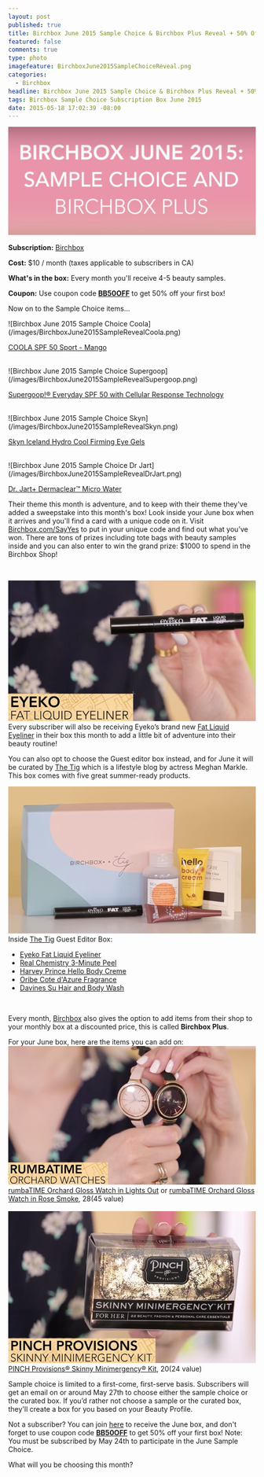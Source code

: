 ```yaml
---
layout: post
published: true
title: Birchbox June 2015 Sample Choice & Birchbox Plus Reveal + 50% Off Coupon!
featured: false
comments: true
type: photo
imagefeature: BirchboxJune2015SampleChoiceReveal.png
categories: 
  - Birchbox
headline: Birchbox June 2015 Sample Choice & Birchbox Plus Reveal + 50% Off Coupon!
tags: Birchbox Sample Choice Subscription Box June 2015
date: 2015-05-18 17:02:39 -08:00
---
```


![Birchbox June 2015 Sample Choice Reveal](/images/BirchboxJune2015SampleChoiceReveal.png)
<p><b>Subscription:</b> <a href="https://www.birchbox.com/invite/whatsupmailbox">Birchbox</a></p>
<p><b>Cost:</b> $10 / month (taxes applicable to subscribers in CA)</p>
<p><b>What's in the box:</b> Every month you'll receive 4-5 beauty samples.</p>
<p><b>Coupon:</b> Use coupon code <a href="https://www.birchbox.com/invite/whatsupmailbox"><b>BB50OFF</b></a> to get 50% off your first box!</p>

<p>Now on to the Sample Choice items...</p>
![Birchbox June 2015 Sample Choice Coola](/images/BirchboxJune2015SampleRevealCoola.png)
<p><a href="https://www.birchbox.com/shop/coola-sport-mango-moisturizer">COOLA SPF 50 Sport - Mango</a></p>
<br>
![Birchbox June 2015 Sample Choice Supergoop](/images/BirchboxJune2015SampleRevealSupergoop.png)
<p><a href="https://www.birchbox.com/shop/supergoop-everyday-spf-50-with-cellular-response-technology-2-4-oz">Supergoop!® Everyday SPF 50 with Cellular Response Technology</a></p>
<br>
![Birchbox June 2015 Sample Choice Skyn](/images/BirchboxJune2015SampleRevealSkyn.png)
<p><a href="https://www.birchbox.com/shop/skyn-iceland-hydro-cool-firming-eye-gels">Skyn Iceland Hydro Cool Firming Eye Gels</a></p>
<br>
![Birchbox June 2015 Sample Choice Dr Jart](/images/BirchboxJune2015SampleRevealDrJart.png)
<p><a href="https://www.birchbox.com/shop/dr-jart-dermaclear-microwater">Dr. Jart+ Dermaclear™ Micro Water</a></p>

<p>Their theme this month is adventure, and to keep with their theme they've added a sweepstake into this month's box! Look inside your June box when it arrives and you'll find a card with a unique code on it. Visit <a href="http://www.birchbox.com/SayYes">Birchbox.com/SayYes</a> to put in your unique code and find out what you’ve won. There are tons of prizes including tote bags with beauty samples inside and you can also enter to win the grand prize: $1000 to spend in the Birchbox Shop!</blockquote></p>
<br>

![Birchbox June 2015 Sample Choice Eyeko](/images/BirchboxJune2015SampleRevealEyeko.png)
Every subscriber will also be receiving Eyeko’s brand new <a href="https://www.birchbox.com/shop/eyeko-fat-liquid-eyeliner">Fat Liquid Eyeliner</a> in their box this month to add a little bit of adventure into their beauty routine!

<p>You can also opt to choose the Guest editor box instead, and for June it will be curated by <a href="http://thetig.com">The Tig</a> which is a lifestyle blog by actress Meghan Markle. This box comes with five great summer-ready products.</p>

![Birchbox June 2015 The Tig Box](/images/BirchboxJune2015SampleRevealCuratedBox.png)
Inside <a href="http://thetig.com">The Tig</a> Guest Editor Box:
<ul>
<li><a href="https://www.birchbox.com/shop/eyeko-fat-liquid-eyeliner">Eyeko Fat Liquid Eyeliner</a></li>
<li><a href="https://www.birchbox.com/shop/real-chemistry-3-minute-precision-peel">Real Chemistry 3-Minute Peel</a></li>
<li><a href="https://www.birchbox.com/shop/harvey-prince-hello-body-cream">Harvey Prince Hello Body Creme</a></li>
<li><a href="https://www.birchbox.com/shop/oribe-cote-d-azur-fragrance">Oribe Cote d'Azure Fragrance</a></li>
<li><a href="https://www.birchbox.com/shop/davines-su-hair-and-body-mask">Davines Su Hair and Body Wash</a></li>
</ul>
<br>

<p>Every month, <a href="https://www.birchbox.com/invite/whatsupmailbox">Birchbox</a> also gives the option to add items from their shop to your monthly box at a discounted price, this is called <b>Birchbox Plus</b>.</p>

For your June box, here are the items you can add on:
![Birchbox June 2015 Plus Rumba](/images/BirchboxJune2015PlusRumba.png)
<a href="https://www.birchbox.com/shop/bbplus-rumbatime-orchard-gloss-lights-out">rumbaTIME Orchard Gloss Watch in Lights Out</a> or <a href="https://www.birchbox.com/shop/bbplus-rumbatime-orchard-gloss-rose-smoke">rumbaTIME Orchard Gloss Watch in Rose Smoke</a>, $28 ($45 value)
<br>
<br>
![Birchbox June 2015 Plus MiniMergency](/images/BirchboxJune2015PlusMiniMergency.png)
<a href="https://www.birchbox.com/shop/bbplus-pinch-provisions-skinny-minimergency-kit">PINCH Provisions® Skinny Minimergency® Kit</a>, $20 ($24 value)

<p>Sample choice is limited to a first-come, first-serve basis. Subscribers will get an email on or around May 27th to choose either the sample choice or the curated box. If you’d rather not choose a sample or the curated box, they'll create a box for you based on your Beauty Profile.</p>

Not a subscriber? You can join <a href="https://www.birchbox.com/invite/whatsupmailbox">here</a> to receive the June box, and don't forget to use coupon code <a href="https://www.birchbox.com/invite/whatsupmailbox"><b>BB50OFF</b></a> to get 50% off your first box! Note: You must be subscribed by May 24th to participate in the June Sample Choice.

<p>What will you be choosing this month?</p>
